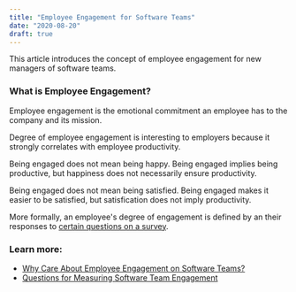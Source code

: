 ```yaml
---
title: "Employee Engagement for Software Teams"
date: "2020-08-20"
draft: true
---
```


This article introduces the concept of employee engagement for new managers of
software teams.

<!--more-->

### What is Employee Engagement?

Employee engagement is the emotional commitment an employee has to the company
and its mission.

Degree of employee engagement is interesting to employers because it strongly
correlates with employee productivity.

Being engaged does not mean being happy. Being engaged implies being
productive, but happiness does not necessarily ensure productivity.

Being engaged does not mean being satisfied. Being engaged makes it easier to
be satisfied, but satisfication does not imply productivity.

More formally, an employee's degree of engagement is defined by an their
responses to [certain questions on a survey][1].

### Learn more:

- [Why Care About Employee Engagement on Software Teams?][2]
- [Questions for Measuring Software Team Engagement][1]

[1]: /questions-for-measuring-engagement
[2]: /motivating-engagement
